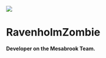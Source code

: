 ![](https://crafatar.com/renders/body/c2907bdd-9aba-4c20-b83b-ddb41c004e78?scale=5)
# RavenholmZombie 

**Developer on the Mesabrook Team.**
